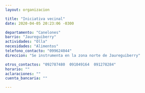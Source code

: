 ```yaml
---
layout: organizacion

title: "Iniciativa vecinal"
date: 2020-04-05 20:23:06 -0300

departamento: "Canelones"
barrio: "Jaureguiberry"
actividades: "Olla"
necesidades: "Alimentos"
telefono_contacto: "099624044"
direccion: "Se instrumenta en la zona norte de Jaureguiberry"

otros_contactos: "092787480  091049164  091278284"
horario: ""
aclaraciones: ""
cuenta_bancaria: ""

---
```

